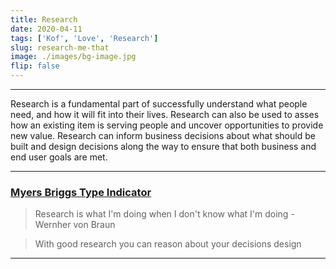 ```yaml
---
title: Research
date: 2020-04-11
tags: ['Kof', 'Love', 'Research']
slug: research-me-that
image: ./images/bg-image.jpg
flip: false
---
```

---
Research is a fundamental part of successfully understand what people need, and how it will fit into their lives. Research can also be used to asses how an existing item is serving people and uncover opportunities to provide new value. Research can inform business decisions about what should be built and design decisions along the way to ensure that both business and end user goals are met.


---
### [Myers Briggs Type Indicator](https://en.wikipedia.org/wiki/Myers%E2%80%93Briggs_Type_Indicator)

> Research is what I'm doing when I don't know what I'm doing - Wernher von Braun

> With good research you can reason about your decisions design

---
